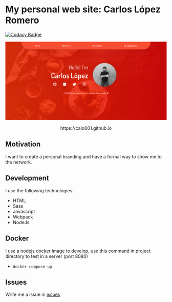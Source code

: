 # My personal web site: Carlos López Romero

[![Codacy Badge](https://api.codacy.com/project/badge/Grade/bc7159e693b14016aaacc2fba62e3a83)](https://app.codacy.com/app/calo001/myWebpage?utm_source=github.com&utm_medium=referral&utm_content=calo001/myWebpage&utm_campaign=Badge_Grade_Dashboard)

![Screenshot](https://raw.githubusercontent.com/calo001/myWebpage/master/public/Screenshot_1.png)

<center> https://calo001.github.io </center>

## Motivation
I want to create a personal branding and have a formal way to show me to the network.

## Development
I use the following technologies:
* HTML
* Sass
* Javascript
* Webpack
* NodeJs

## Docker
I use a nodejs docker image to develop, use this command in project directory to test in a server (port 8080)
* ```docker-compose up```

## Issues
Write me a issue in [issues](https://github.com/calo001/myWebpage/issues)
